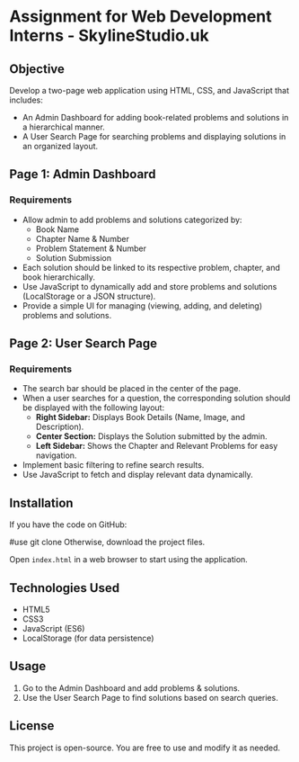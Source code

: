 # Assignment for Web Development Interns - SkylineStudio.uk

## Objective

Develop a two-page web application using HTML, CSS, and JavaScript that includes:

*   An Admin Dashboard for adding book-related problems and solutions in a hierarchical manner.
*   A User Search Page for searching problems and displaying solutions in an organized layout.

## Page 1: Admin Dashboard

### Requirements

*   Allow admin to add problems and solutions categorized by:
    *   Book Name
    *   Chapter Name & Number
    *   Problem Statement & Number
    *   Solution Submission
*   Each solution should be linked to its respective problem, chapter, and book hierarchically.
*   Use JavaScript to dynamically add and store problems and solutions (LocalStorage or a JSON structure).
*   Provide a simple UI for managing (viewing, adding, and deleting) problems and solutions.

## Page 2: User Search Page

### Requirements

*   The search bar should be placed in the center of the page.
*   When a user searches for a question, the corresponding solution should be displayed with the following layout:
    *   **Right Sidebar:** Displays Book Details (Name, Image, and Description).
    *   **Center Section:** Displays the Solution submitted by the admin.
    *   **Left Sidebar:** Shows the Chapter and Relevant Problems for easy navigation.
*   Implement basic filtering to refine search results.
*   Use JavaScript to fetch and display relevant data dynamically.

## Installation

If you have the code on GitHub:

#use
git clone 
Otherwise, download the project files.

Open `index.html` in a web browser to start using the application.

## Technologies Used

*   HTML5
*   CSS3
*   JavaScript (ES6)
*   LocalStorage (for data persistence)

## Usage

1.  Go to the Admin Dashboard and add problems & solutions.
2.  Use the User Search Page to find solutions based on search queries.

## License

This project is open-source. You are free to use and modify it as needed.
